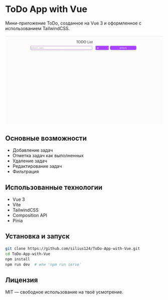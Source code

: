 # ToDo App with Vue

Мини-приложение ToDo, созданное на Vue 3 и оформленное с использованием TailwindCSS.

![Гифка работы сайта](recording_todo_vue.gif)

##  Основные возможности
- Добавление задач
- Отметка задач как выполненных
- Удаление задач
- Редактирование задач
- Фильтрация

##  Использованные технологии
- Vue 3
- Vite
- TailwindCSS
- Composition API
- Pinia

##  Установка и запуск
```bash
git clone https://github.com/silius124/ToDo-App-with-Vue.git
cd ToDo-App-with-Vue
npm install
npm run dev  # или 'npm run serve'
```


## Лицензия

MIT — свободное использование на твоё усмотрение.
